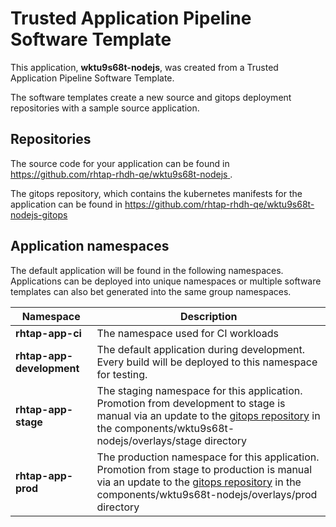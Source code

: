 # Trusted Application Pipeline Software Template

This application, **wktu9s68t-nodejs**, was created from a Trusted Application Pipeline Software Template.

The software templates create a new source and gitops deployment repositories with a sample source application. 

## Repositories

The source code for your application can be found in [https://github.com/rhtap-rhdh-qe/wktu9s68t-nodejs ](https://github.com/rhtap-rhdh-qe/wktu9s68t-nodejs ).
 
The gitops repository, which contains the kubernetes manifests for the application can be found in 
[https://github.com/rhtap-rhdh-qe/wktu9s68t-nodejs-gitops ](https://github.com/rhtap-rhdh-qe/wktu9s68t-nodejs-gitops ) 

## Application namespaces 

The default application will be found in the following namespaces. Applications can be deployed into unique namespaces or multiple software templates can also bet generated into the same group namespaces.  

|  Namespace   |  Description   |  
| -------- | -------- |
| **rhtap-app-ci** | The namespace used for CI workloads |
| **rhtap-app-development** | The default application during development. Every build will be deployed to this namespace for testing. |
| **rhtap-app-stage** | The staging namespace for this application. Promotion from development to stage is manual via an update to the [gitops repository](https://github.com/rhtap-rhdh-qe/wktu9s68t-nodejs-gitops ) in the components/wktu9s68t-nodejs/overlays/stage directory |
| **rhtap-app-prod** | The production namespace for this application. Promotion from stage to production is manual via an update to the [gitops repository](https://github.com/rhtap-rhdh-qe/wktu9s68t-nodejs-gitops ) in the components/wktu9s68t-nodejs/overlays/prod directory |